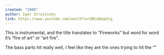 ```yaml
---
created: "1908"
author: Igor Stravinsky
link: https://www.youtube.com/watch?v=tDRiQAepVig
---
```

This is instrumental, and the title translates to “Fireworks” but word for word it’s “fire of art” or “art fire”.

The bass parts hit really well, I feel like they are the ones trying to hit the “”